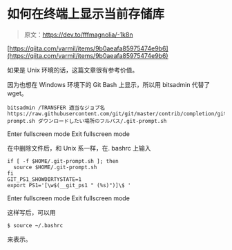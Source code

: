 # 如何在终端上显示当前存储库

> 原文：<https://dev.to/fffmagnolia/-1k8n>

[https://qiita.com/varmil/items/9b0aeafa85975474e9b6](https://qiita.com/varmil/items/9b0aeafa85975474e9b6)

如果是 Unix 环境的话，这篇文章很有参考价值。

因为也想在 Windows 环境下的 Git Bash 上显示，所以用 bitsadmin 代替了 wget。

```
bitsadmin /TRANSFER 適当なジョブ名 https://raw.githubusercontent.com/git/git/master/contrib/completion/git-prompt.sh ダウンロードしたい場所のフルパス/.git-prompt.sh 
```

Enter fullscreen mode Exit fullscreen mode

在中删除文件后，和 Unix 系一样，在. bashrc 上输入

```
if [ -f $HOME/.git-prompt.sh ]; then
  source $HOME/.git-prompt.sh
fi
GIT_PS1_SHOWDIRTYSTATE=1
export PS1='[\w$(__git_ps1 " (%s)")]\$ ' 
```

Enter fullscreen mode Exit fullscreen mode

这样写后，可以用

`$ source ~/.bashrc`

来表示。